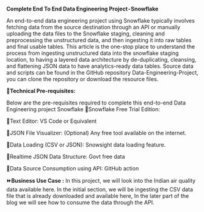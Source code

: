 **Complete End To End Data Engineering Project - Snowflake**


An end-to-end data engineering project using Snowflake typically involves fetching data from the source destination through an API or manually uploading the data files to the Snowflake staging, cleaning and preprocessing the unstructured data, and then ingesting it into raw tables and final usable tables.
This article is the one-stop place to understand the process from ingesting unstructured data into the snowflake staging location, to having a layered data architecture by de-duplicating, cleansing, and flattening JSON data to have analytics-ready data tables.
Source data and scripts can be found in the GitHub repository Data-Engineering-Project, you can clone the repository or download the resource files.

**💠Technical Pre-requisites:**

Below are the pre-requisites required to complete this end-to-end Data Engineering project Snowflake
🔹Snowflake Free Trial Edition:

🔹Text Editor:
VS Code or Equivalent

🔹JSON File Visualizer: (Optional)
Any free tool available on the internet.

🔹Data Loading (CSV or JSON):
Snowsight data loading feature.

🔹Realtime JSON Data Structure:
Govt free data

🔹Data Source Consumption using API:
GitHub action


**⏩Business Use Case :**
In this project, we will look into the Indian air quality data available here.
In the initial section, we will be ingesting the CSV data file that is already downloaded and available here, In the later part of the blog we will see how to consume the data through the API.
